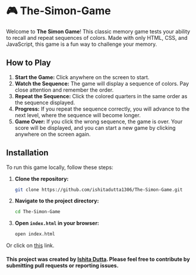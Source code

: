 # 🎮 The-Simon-Game
Welcome to **The Simon Game**! This classic memory game tests your ability to recall and repeat sequences of colors. Made with only HTML, CSS, and JavaScript, this game is a fun way to challenge your memory.

## How to Play
1. **Start the Game:** Click anywhere on the screen to start.
2. **Watch the Sequence:** The game will display a sequence of colors. Pay close attention and remember the order.
3. **Repeat the Sequence:** Click the colored quarters in the same order as the sequence displayed.
4. **Progress:** If you repeat the sequence correctly, you will advance to the next level, where the sequence will become longer.
5. **Game Over:** If you click the wrong sequence, the game is over. Your score will be displayed, and you can start a new game by clicking anywhere on the screen again.

## Installation
To run this game locally, follow these steps:
1. **Clone the repository:**
    ```sh
    git clone https://github.com/ishitadutta1306/The-Simon-Game.git
    ```
2. **Navigate to the project directory:**
    ```sh
    cd The-Simon-Game
    ```
3. **Open `index.html` in your browser:**
    ```sh
    open index.html
    ```
Or click on [this]() link.

#### This project was created by [Ishita Dutta](https://github.com/ishitadutta1306). Please feel free to contribute by submitting pull requests or reporting issues. 

